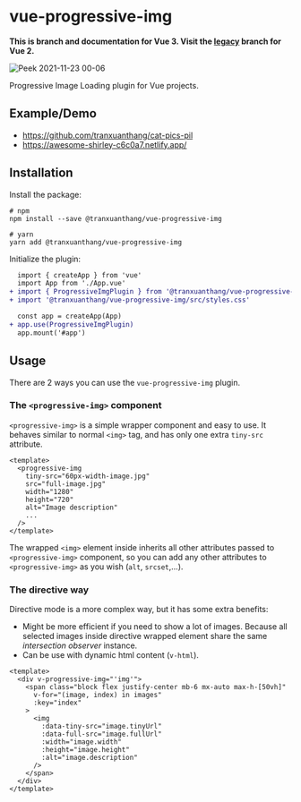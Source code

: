# vue-progressive-img

**This is branch and documentation for Vue 3. Visit the [legacy](https://github.com/sun-asterisk-research/vue-progressive-img/tree/legacy) branch for Vue 2.**

![Peek 2021-11-23 00-06](https://user-images.githubusercontent.com/15942946/142904401-28c22329-2e7f-45f8-9655-307f0aef4be2.gif)

Progressive Image Loading plugin for Vue projects.

## Example/Demo

- https://github.com/tranxuanthang/cat-pics-pil
- https://awesome-shirley-c6c0a7.netlify.app/

## Installation

Install the package:


```shell
# npm
npm install --save @tranxuanthang/vue-progressive-img

# yarn
yarn add @tranxuanthang/vue-progressive-img
```

Initialize the plugin:

```diff
  import { createApp } from 'vue'
  import App from './App.vue'
+ import { ProgressiveImgPlugin } from '@tranxuanthang/vue-progressive-img'
+ import '@tranxuanthang/vue-progressive-img/src/styles.css'

  const app = createApp(App)
+ app.use(ProgressiveImgPlugin)
  app.mount('#app')
```

## Usage

There are 2 ways you can use the `vue-progressive-img` plugin.

### The `<progressive-img>` component

`<progressive-img>` is a simple wrapper component and easy to use. It behaves similar to normal `<img>` tag, and has only one extra `tiny-src` attribute.

```vue
<template>
  <progressive-img
    tiny-src="60px-width-image.jpg"
    src="full-image.jpg"
    width="1280"
    height="720"
    alt="Image description"
    ...
  />
</template>
```

The wrapped `<img>` element inside inherits all other attributes passed to `<progressive-img>` component, so you can add any other attributes to `<progressive-img>` as you wish (`alt`, `srcset`,...).

### The directive way

Directive mode is a more complex way, but it has some extra benefits: 
- Might be more efficient if you need to show a lot of images. Because all selected images inside directive wrapped element share the same *intersection observer* instance.
- Can be use with dynamic html content (`v-html`).

```vue
<template>
  <div v-progressive-img="'img'">
    <span class="block flex justify-center mb-6 mx-auto max-h-[50vh]"
      v-for="(image, index) in images"
      :key="index"
    >
      <img
        :data-tiny-src="image.tinyUrl"
        :data-full-src="image.fullUrl"
        :width="image.width"
        :height="image.height"
        :alt="image.description"
      />
    </span>
  </div>
</template>
```
